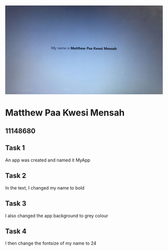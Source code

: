 ![alt text](<WhatsApp Image 2024-05-27 at 12.34.57.jpeg>)
# Matthew Paa Kwesi Mensah
## 11148680

## Task 1
An app was created and named it MyApp

## Task 2
In the text, I changed my name to bold

## Task 3
I also changed the app background to grey colour

## Task 4
I then change the fontsize of my name to 24